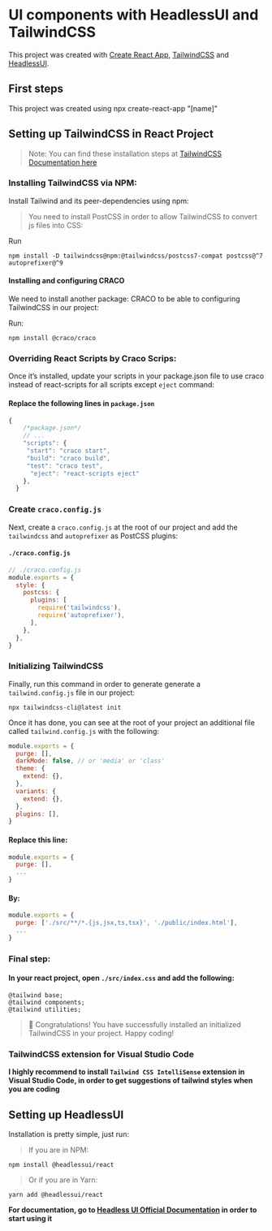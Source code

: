 # UI components with HeadlessUI and TailwindCSS

This project was created with [Create React App](https://github.com/facebook/create-react-app), [TailwindCSS](https://tailwindcss.com/docs/guides/create-react-app) and [HeadlessUI](https://github.com/tailwindlabs/headlessui/tree/main/packages/%40headlessui-react).

## First steps
This project was created using npx create-react-app "[name]"

## Setting up TailwindCSS in React Project

>Note: 
>  You can find these installation steps at [TailwindCSS Documentation here](https://tailwindcss.com/docs/guides/create-react-app)

### Installing TailwindCSS via NPM:
Install Tailwind and its peer-dependencies using npm:

> You need to install PostCSS in order to allow TailwindCSS to convert js files into CSS:

Run
```
npm install -D tailwindcss@npm:@tailwindcss/postcss7-compat postcss@^7 autoprefixer@^9
```

#### Installing and configuring CRACO
We need to install another package: CRACO to be able to configuring TailwindCSS in our project:

Run:
```
npm install @craco/craco
```

### Overriding React Scripts by Craco Scrips:
Once it’s installed, update your scripts in your package.json file to use craco instead of react-scripts for all scripts except `eject` command:

#### Replace the following lines in `package.json`
```js
{
    /*package.json*/
    // ...
    "scripts": {
     "start": "craco start",
     "build": "craco build",
     "test": "craco test",
      "eject": "react-scripts eject"
    },
  }
```

### Create `craco.config.js`

Next, create a `craco.config.js` at the root of our project and add the `tailwindcss` and `autoprefixer` as PostCSS plugins:

#### `./craco.config.js`
```js
// ./craco.config.js
module.exports = {
  style: {
    postcss: {
      plugins: [
        require('tailwindcss'),
        require('autoprefixer'),
      ],
    },
  },
}
```

### Initializing TailwindCSS
Finally, run this command in order to generate generate a `tailwind.config.js` file in our project:

```
npx tailwindcss-cli@latest init
```

Once it has done, you can see at the root of your project an additional file called `tailwind.config.js` with the following:

```js
module.exports = {
  purge: [],
  darkMode: false, // or 'media' or 'class'
  theme: {
    extend: {},
  },
  variants: {
    extend: {},
  },
  plugins: [],
}
```
#### Replace this line:
```js
module.exports = {
  purge: [],
  ...
}
```

#### By:

```js
module.exports = {
  purge: ['./src/**/*.{js,jsx,ts,tsx}', './public/index.html'],
  ...
}
```

### Final step:

#### In your react project, open `./src/index.css` and add the following:

```
@tailwind base;
@tailwind components;
@tailwind utilities;
```

> 🎉 Congratulations! You have successfully installed an initialized TailwindCSS in your project. Happy coding!


### TailwindCSS extension for Visual Studio Code

**I highly recommend to install `Tailwind CSS IntelliSense` extension in Visual Studio Code, in order to get suggestions of tailwind styles when you are coding**

## Setting up HeadlessUI

Installation is pretty simple, just run: 

>If you are in NPM:
```
npm install @headlessui/react
```

>Or if you are in Yarn:
```
yarn add @headlessui/react
```

**For documentation, go to [Headless UI Official Documentation](https://headlessui.dev/) in order to start using it**
